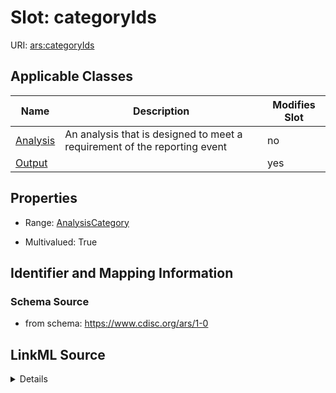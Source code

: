 # Slot: categoryIds

URI: [ars:categoryIds](https://www.cdisc.org/ars/1-0categoryIds)



<!-- no inheritance hierarchy -->




## Applicable Classes

| Name | Description | Modifies Slot |
| --- | --- | --- |
[Analysis](Analysis.md) | An analysis that is designed to meet a requirement of the reporting event |  no  |
[Output](Output.md) |  |  yes  |







## Properties

* Range: [AnalysisCategory](AnalysisCategory.md)

* Multivalued: True





## Identifier and Mapping Information







### Schema Source


* from schema: https://www.cdisc.org/ars/1-0




## LinkML Source

<details>
```yaml
name: categoryIds
from_schema: https://www.cdisc.org/ars/1-0
rank: 1000
multivalued: true
alias: categoryIds
domain_of:
- Analysis
- Output
range: AnalysisCategory
required: false
inlined: false

```
</details>